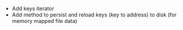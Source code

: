 - Add keys iterator
- Add method to persist and reload  keys (key to address) to disk (for memory mapped file data)
